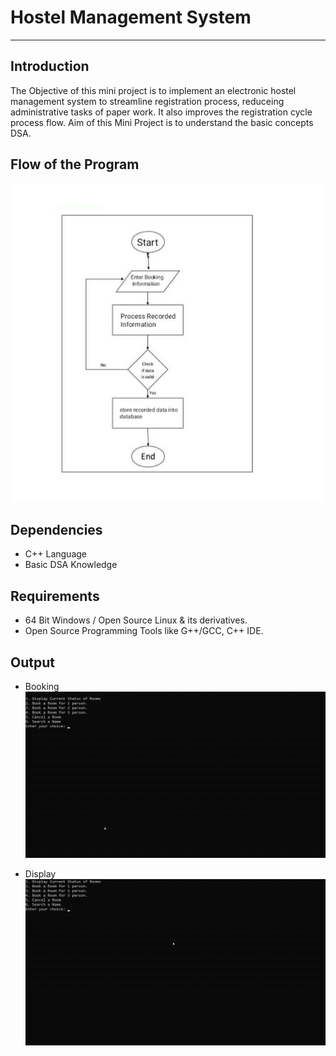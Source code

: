 # Hostel Management System

---


## Introduction

The Objective of this mini project is to implement an electronic hostel management system to  streamline registration process, reduceing administrative tasks of paper work. It also improves the registration cycle process flow.
Aim of this Mini Project is to understand the basic concepts DSA.


## Flow of the Program
![Flowchart](https://github.com/Tathagato91/hostel-management-system/blob/main/Images/Flowchart.png)


## Dependencies
* C++ Language
* Basic DSA Knowledge

## Requirements
* 64 Bit Windows / Open Source Linux & its derivatives.
* Open Source Programming Tools like G++/GCC, C++ IDE.

## Output

 * Booking 
 ![Booking](https://github.com/Tathagato91/hostel-management-system/blob/main/Images/Booking.gif)
 
 * Display 
 ![Display](https://github.com/Tathagato91/hostel-management-system/blob/main/Images/Display.gif)
 
 
 
